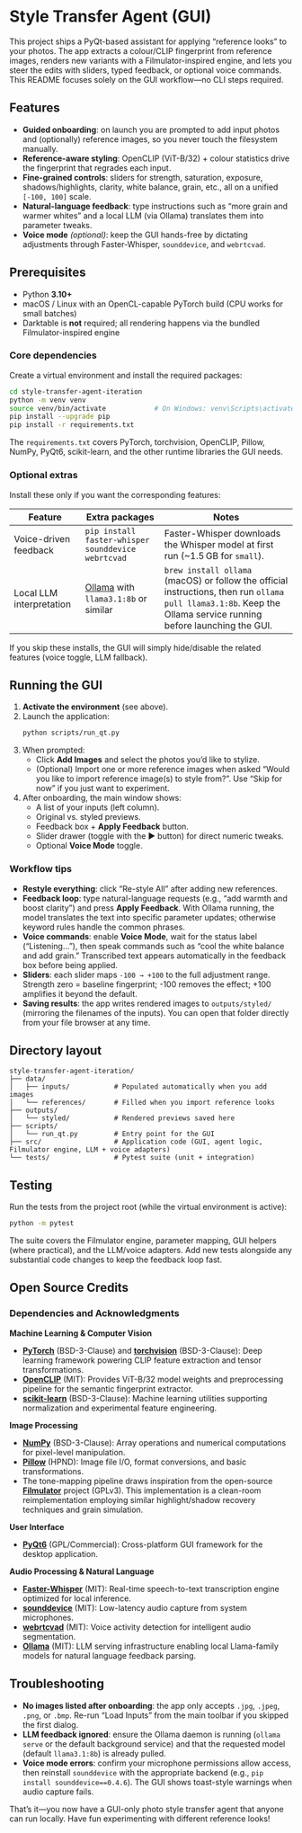 # Style Transfer Agent (GUI)

This project ships a PyQt-based assistant for applying “reference looks” to your photos. The app extracts a colour/CLIP fingerprint from reference images, renders new variants with a Filmulator-inspired engine, and lets you steer the edits with sliders, typed feedback, or optional voice commands. This README focuses solely on the GUI workflow—no CLI steps required.

## Features

- **Guided onboarding**: on launch you are prompted to add input photos and (optionally) reference images, so you never touch the filesystem manually.
- **Reference-aware styling**: OpenCLIP (ViT-B/32) + colour statistics drive the fingerprint that regrades each input.
- **Fine-grained controls**: sliders for strength, saturation, exposure, shadows/highlights, clarity, white balance, grain, etc., all on a unified `[-100, 100]` scale.
- **Natural-language feedback**: type instructions such as “more grain and warmer whites” and a local LLM (via Ollama) translates them into parameter tweaks.
- **Voice mode** *(optional)*: keep the GUI hands-free by dictating adjustments through Faster-Whisper, `sounddevice`, and `webrtcvad`.

## Prerequisites

- Python **3.10+**
- macOS / Linux with an OpenCL-capable PyTorch build (CPU works for small batches)
- Darktable is **not** required; all rendering happens via the bundled Filmulator-inspired engine

### Core dependencies

Create a virtual environment and install the required packages:

```bash
cd style-transfer-agent-iteration
python -m venv venv
source venv/bin/activate            # On Windows: venv\Scripts\activate
pip install --upgrade pip
pip install -r requirements.txt
```

The `requirements.txt` covers PyTorch, torchvision, OpenCLIP, Pillow, NumPy, PyQt6, scikit-learn, and the other runtime libraries the GUI needs.

### Optional extras

Install these only if you want the corresponding features:

| Feature | Extra packages | Notes |
| --- | --- | --- |
| Voice-driven feedback | `pip install faster-whisper sounddevice webrtcvad` | Faster-Whisper downloads the Whisper model at first run (~1.5 GB for `small`). |
| Local LLM interpretation | [Ollama](https://ollama.com/) with `llama3.1:8b` or similar | `brew install ollama` (macOS) or follow the official instructions, then run `ollama pull llama3.1:8b`. Keep the Ollama service running before launching the GUI. |

If you skip these installs, the GUI will simply hide/disable the related features (voice toggle, LLM fallback).

## Running the GUI

1. **Activate the environment** (see above).
2. Launch the application:
   ```bash
   python scripts/run_qt.py
   ```
3. When prompted:
   - Click **Add Images** and select the photos you’d like to stylize.
   - (Optional) Import one or more reference images when asked “Would you like to import reference image(s) to style from?”. Use “Skip for now” if you just want to experiment.
4. After onboarding, the main window shows:
   - A list of your inputs (left column).
   - Original vs. styled previews.
   - Feedback box + **Apply Feedback** button.
   - Slider drawer (toggle with the ▶ button) for direct numeric tweaks.
   - Optional **Voice Mode** toggle.

### Workflow tips

- **Restyle everything**: click “Re-style All” after adding new references.
- **Feedback loop**: type natural-language requests (e.g., “add warmth and boost clarity”) and press **Apply Feedback**. With Ollama running, the model translates the text into specific parameter updates; otherwise keyword rules handle the common phrases.
- **Voice commands**: enable **Voice Mode**, wait for the status label (“Listening…”), then speak commands such as “cool the white balance and add grain.” Transcribed text appears automatically in the feedback box before being applied.
- **Sliders**: each slider maps `-100 → +100` to the full adjustment range. Strength zero = baseline fingerprint; -100 removes the effect; +100 amplifies it beyond the default.
- **Saving results**: the app writes rendered images to `outputs/styled/` (mirroring the filenames of the inputs). You can open that folder directly from your file browser at any time.

## Directory layout

```
style-transfer-agent-iteration/
├── data/
│   ├── inputs/           # Populated automatically when you add images
│   └── references/       # Filled when you import reference looks
├── outputs/
│   └── styled/           # Rendered previews saved here
├── scripts/
│   └── run_qt.py         # Entry point for the GUI
├── src/                  # Application code (GUI, agent logic, Filmulator engine, LLM + voice adapters)
└── tests/                # Pytest suite (unit + integration)
```

## Testing

Run the tests from the project root (while the virtual environment is active):

```bash
python -m pytest
```

The suite covers the Filmulator engine, parameter mapping, GUI helpers (where practical), and the LLM/voice adapters. Add new tests alongside any substantial code changes to keep the feedback loop fast.

## Open Source Credits

### Dependencies and Acknowledgments

**Machine Learning & Computer Vision**
- **[PyTorch](https://github.com/pytorch/pytorch)** (BSD-3-Clause) and **[torchvision](https://github.com/pytorch/vision)** (BSD-3-Clause): Deep learning framework powering CLIP feature extraction and tensor transformations.
- **[OpenCLIP](https://github.com/mlfoundations/open_clip)** (MIT): Provides ViT-B/32 model weights and preprocessing pipeline for the semantic fingerprint extractor.
- **[scikit-learn](https://github.com/scikit-learn/scikit-learn)** (BSD-3-Clause): Machine learning utilities supporting normalization and experimental feature engineering.

**Image Processing**
- **[NumPy](https://github.com/numpy/numpy)** (BSD-3-Clause): Array operations and numerical computations for pixel-level manipulation.
- **[Pillow](https://github.com/python-pillow/Pillow)** (HPND): Image file I/O, format conversions, and basic transformations.
- The tone-mapping pipeline draws inspiration from the open-source **[Filmulator](https://github.com/CarVac/filmulator-gui)** project (GPLv3). This implementation is a clean-room reimplementation employing similar highlight/shadow recovery techniques and grain simulation.

**User Interface**
- **[PyQt6](https://riverbankcomputing.com/software/pyqt/)** (GPL/Commercial): Cross-platform GUI framework for the desktop application.

**Audio Processing & Natural Language**
- **[Faster-Whisper](https://github.com/SYSTRAN/faster-whisper)** (MIT): Real-time speech-to-text transcription engine optimized for local inference.
- **[sounddevice](https://github.com/spatialaudio/python-sounddevice)** (MIT): Low-latency audio capture from system microphones.
- **[webrtcvad](https://github.com/wiseman/py-webrtcvad)** (MIT): Voice activity detection for intelligent audio segmentation.
- **[Ollama](https://github.com/ollama/ollama)** (MIT): LLM serving infrastructure enabling local Llama-family models for natural language feedback parsing.


## Troubleshooting

- **No images listed after onboarding**: the app only accepts `.jpg`, `.jpeg`, `.png`, or `.bmp`. Re-run “Load Inputs” from the main toolbar if you skipped the first dialog.
- **LLM feedback ignored**: ensure the Ollama daemon is running (`ollama serve` or the default background service) and that the requested model (default `llama3.1:8b`) is already pulled.
- **Voice mode errors**: confirm your microphone permissions allow access, then reinstall `sounddevice` with the appropriate backend (e.g., `pip install sounddevice==0.4.6`). The GUI shows toast-style warnings when audio capture fails.

That’s it—you now have a GUI-only photo style transfer agent that anyone can run locally. Have fun experimenting with different reference looks! 

